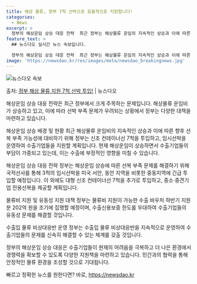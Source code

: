 ```yaml
---
title: 해상 물류, 정부 7척 선박으로 효율적으로 지원합니다!
categories:
  - News
excerpt: >
  정부의 해상운임 상승 대응 전략  최근 정부는 해상물류 운임의 지속적인 상승과 이에 따른 향후 선복 부족 가…
feature_text: >
  ## 뉴스다오 실시간 뉴스 속보입니다.

  정부의 해상운임 상승 대응 전략  최근 정부는 해상물류 운임의 지속적인 상승과 이에 따른 향후 선복 부족 가…
image: 'https://newsdao.kr/res/images/meta/newsdao_breakingnews.jpg'
---
```


![뉴스다오 속보](https://newsdao.kr/res/images/meta/newsdao_breakingnews.jpg)

<p>출처: <a href="https://newsdao.kr/4250" rel="dofollow">정부 해상 물류 지원 7척 선박 투입!</a> | 뉴스다오</p>

해상운임 상승 대응 전략은 최근 정부에서 크게 주목하는 문제입니다. 해상물류 운임비가 상승하고 있고, 이에 따라 선박 부족 문제가 우려되는 상황에서 정부는 다양한 대책을 마련하고 있습니다.

해상운임 상승 배경 및 현황
최근 해상물류 운임비의 지속적인 상승과 이에 따른 향후 선복 부족 가능성에 대비하기 위해 정부는 신조 컨테이너선 7척을 투입하고, 임시선박을 운영하여 수출기업들을 지원할 계획입니다. 현재 해상운임이 상승하면서 수출기업들의 부담이 가중되고 있는데, 이는 수출에 부정적인 영향을 미칠 수 있습니다.

해상운임 상승 대응 전략
정부는 해상운임 상승에 따른 선복 부족 문제를 해결하기 위해 국적선사를 통해 3척의 임시선박을 미국 서안, 동안 지역을 비롯한 중동지역에 긴급 투입할 예정입니다. 이 외에도 대형 신조 컨테이너선 7척을 추가로 투입하고, 중소·중견기업 전용선복을 제공할 계획입니다.

물류비 지원 및 유동성 지원 대책
정부는 물류비 지원이 가능한 수출 바우처 하반기 지원분 202억 원을 조기에 집행할 예정이며, 수출신용보증 한도를 우대하여 수출기업들의 유동성 문제를 해결할 것입니다.

수출입 물류 비상대응반 운영
정부는 수출입 물류 비상대응반을 지속적으로 운영하여 수출기업들의 문제를 신속히 해결할 수 있는 체계를 갖출 것입니다.

정부의 해상운임 상승 대응은 수출기업들이 현재의 어려움을 극복하고 더 나은 환경에서 경쟁력을 확보할 수 있도록 다양한 지원책을 마련하고 있습니다. 민간과의 협력을 통해 안정적인 물류 환경을 조성할 것으로 기대됩니다. 

빠르고 정확한 뉴스를 원한다면? 바로, <a href="https://newsdao.kr" rel="dofollow">https://newsdao.kr</a>


